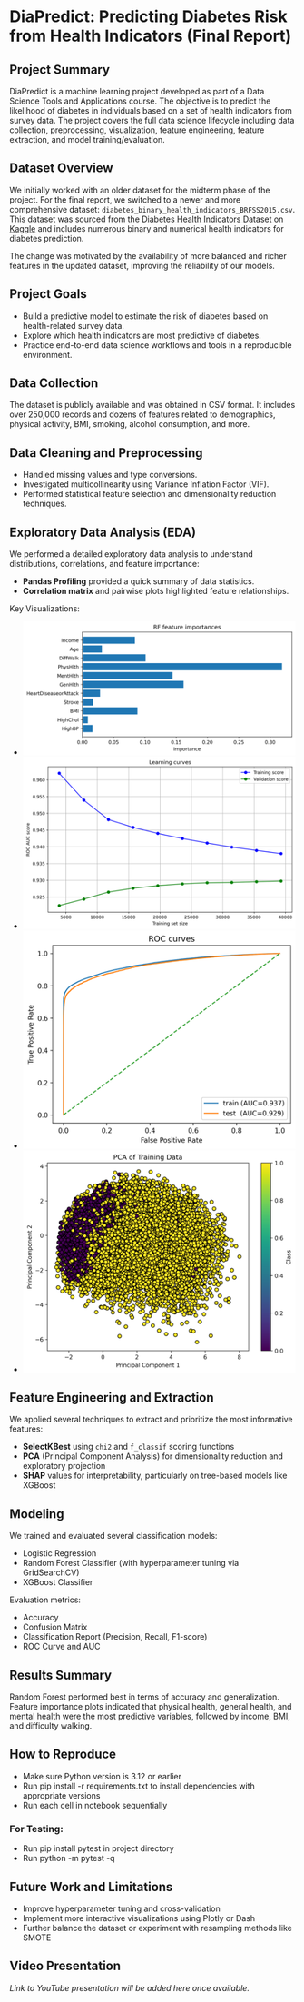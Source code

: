 # DiaPredict: Predicting Diabetes Risk from Health Indicators (Final Report)

## Project Summary
DiaPredict is a machine learning project developed as part of a Data Science Tools and Applications course. The objective is to predict the likelihood of diabetes in individuals based on a set of health indicators from survey data. The project covers the full data science lifecycle including data collection, preprocessing, visualization, feature engineering, feature extraction, and model training/evaluation.

## Dataset Overview
We initially worked with an older dataset for the midterm phase of the project. For the final report, we switched to a newer and more comprehensive dataset: `diabetes_binary_health_indicators_BRFSS2015.csv`. This dataset was sourced from the [Diabetes Health Indicators Dataset on Kaggle](https://www.kaggle.com/datasets/alexteboul/diabetes-health-indicators-dataset) and includes numerous binary and numerical health indicators for diabetes prediction.

The change was motivated by the availability of more balanced and richer features in the updated dataset, improving the reliability of our models.

## Project Goals
- Build a predictive model to estimate the risk of diabetes based on health-related survey data.
- Explore which health indicators are most predictive of diabetes.
- Practice end-to-end data science workflows and tools in a reproducible environment.

## Data Collection
The dataset is publicly available and was obtained in CSV format. It includes over 250,000 records and dozens of features related to demographics, physical activity, BMI, smoking, alcohol consumption, and more.

## Data Cleaning and Preprocessing
- Handled missing values and type conversions.
- Investigated multicollinearity using Variance Inflation Factor (VIF).
- Performed statistical feature selection and dimensionality reduction techniques.

## Exploratory Data Analysis (EDA)
We performed a detailed exploratory data analysis to understand distributions, correlations, and feature importance:

- **Pandas Profiling** provided a quick summary of data statistics.
- **Correlation matrix** and pairwise plots highlighted feature relationships.

Key Visualizations:
- ![RF Feature Importances](assets/rf_feature_importances.png)
- ![Learning curve](assets/learning_curve.png)
- ![ROC Curve](assets/roc_curve.png)
- ![PCA Graph](assets/pca_train.png)

## Feature Engineering and Extraction
We applied several techniques to extract and prioritize the most informative features:
- **SelectKBest** using `chi2` and `f_classif` scoring functions
- **PCA** (Principal Component Analysis) for dimensionality reduction and exploratory projection
- **SHAP** values for interpretability, particularly on tree-based models like XGBoost

## Modeling
We trained and evaluated several classification models:
- Logistic Regression
- Random Forest Classifier (with hyperparameter tuning via GridSearchCV)
- XGBoost Classifier

Evaluation metrics:
- Accuracy
- Confusion Matrix
- Classification Report (Precision, Recall, F1-score)
- ROC Curve and AUC

## Results Summary
Random Forest performed best in terms of accuracy and generalization. Feature importance plots indicated that physical health, general health, and mental health were the most predictive variables, followed by income, BMI, and difficulty walking.

## How to Reproduce
- Make sure Python version is 3.12 or earlier
- Run pip install -r requirements.txt to install dependencies with appropriate versions
- Run each cell in notebook sequentially
### For Testing:
- Run pip install pytest in project directory
- Run python -m pytest -q

## Future Work and Limitations
- Improve hyperparameter tuning and cross-validation
- Implement more interactive visualizations using Plotly or Dash
- Further balance the dataset or experiment with resampling methods like SMOTE

## Video Presentation
*Link to YouTube presentation will be added here once available.*
